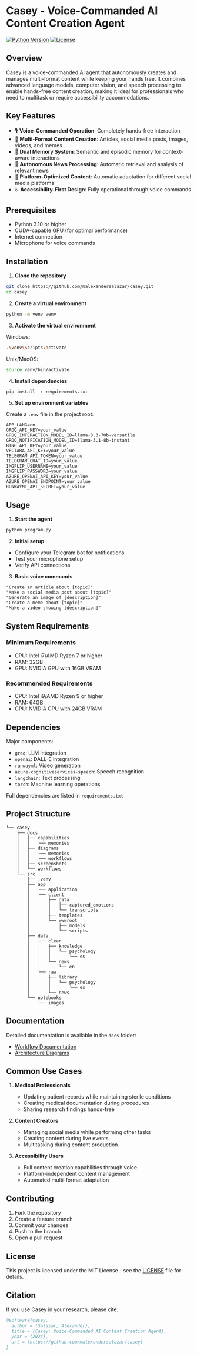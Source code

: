 # Casey - Voice-Commanded AI Content Creation Agent

[![Python Version](https://img.shields.io/badge/python-3.10%2B-blue.svg)](https://www.python.org/downloads/)
[![License](https://img.shields.io/badge/license-MIT-green.svg)](LICENSE)

## Overview

Casey is a voice-commanded AI agent that autonomously creates and manages multi-format content while keeping your hands free. It combines advanced language models, computer vision, and speech processing to enable hands-free content creation, making it ideal for professionals who need to multitask or require accessibility accommodations.

## Key Features

- 🎙️ **Voice-Commanded Operation**: Completely hands-free interaction
- 📰 **Multi-Format Content Creation**: Articles, social media posts, images, videos, and memes
- 🧠 **Dual Memory System**: Semantic and episodic memory for context-aware interactions
- 🔄 **Autonomous News Processing**: Automatic retrieval and analysis of relevant news
- 🎯 **Platform-Optimized Content**: Automatic adaptation for different social media platforms
- ♿ **Accessibility-First Design**: Fully operational through voice commands

## Prerequisites

- Python 3.10 or higher
- CUDA-capable GPU (for optimal performance)
- Internet connection
- Microphone for voice commands

## Installation

1. **Clone the repository**
```bash
git clone https://github.com/malexandersalazar/casey.git
cd casey
```

2. **Create a virtual environment**
```bash
python -m venv venv
```

3. **Activate the virtual environment**

Windows:
```bash
.\venv\Scripts\activate
```

Unix/MacOS:
```bash
source venv/bin/activate
```

4. **Install dependencies**
```bash
pip install -r requirements.txt
```

5. **Set up environment variables**

Create a `.env` file in the project root:
```env
APP_LANG=en
GROQ_API_KEY=your_value
GROQ_INTERACTION_MODEL_ID=llama-3.3-70b-versatile
GROQ_NOTIFICATION_MODEL_ID=llama-3.1-8b-instant
BING_API_KEY=your_value
VECTARA_API_KEY=your_value
TELEGRAM_API_TOKEN=your_value
TELEGRAM_CHAT_ID=your_value
IMGFLIP_USERNAME=your_value
IMGFLIP_PASSWORD=your_value
AZURE_OPENAI_API_KEY=your_value
AZURE_OPENAI_ENDPOINT=your_value
RUNWAYML_API_SECRET=your_value
```

## Usage

1. **Start the agent**
```bash
python program.py
```

2. **Initial setup**
- Configure your Telegram bot for notifications
- Test your microphone setup
- Verify API connections

3. **Basic voice commands**
```
"Create an article about [topic]"
"Make a social media post about [topic]"
"Generate an image of [description]"
"Create a meme about [topic]"
"Make a video showing [description]"
```

## System Requirements

### Minimum Requirements
- CPU: Intel i7/AMD Ryzen 7 or higher
- RAM: 32GB
- GPU: NVIDIA GPU with 16GB VRAM

### Recommended Requirements
- CPU: Intel i9/AMD Ryzen 9 or higher
- RAM: 64GB
- GPU: NVIDIA GPU with 24GB VRAM

## Dependencies

Major components:
- `groq`: LLM integration
- `openai`: DALL-E integration
- `runwayml`: Video generation
- `azure-cognitiveservices-speech`: Speech recognition
- `langchain`: Text processing
- `torch`: Machine learning operations

Full dependencies are listed in `requirements.txt`

## Project Structure

```
└── casey
    ├── docs
    │   ├── capabilities
    │   │   └── memories
    │   ├── diagrams
    │   │   ├── memories
    │   │   └── workflows
    │   ├── screenshots
    │   └── workflows
    └── src
        ├── .venv
        ├── app
        │   ├── application
        │   └── client
        │       ├── data
        │       │   ├── captured_emotions
        │       │   └── transcripts
        │       ├── templates
        │       └── wwwroot
        │           ├── models
        │           └── scripts
        ├── data
        │   ├── clean
        │   │   ├── knowledge
        │   │   │   └── psychology
        │   │   │       └── es
        │   │   └── news
        │   │       └── en
        │   └── raw
        │       ├── library
        │       │   └── psychology
        │       │       └── es
        │       └── news
        └── notebooks
            └── images
```

## Documentation

Detailed documentation is available in the `docs` folder:
- [Workflow Documentation](./docs/workflows)
- [Architecture Diagrams](./docs/diagrams)

## Common Use Cases

1. **Medical Professionals**
   - Updating patient records while maintaining sterile conditions
   - Creating medical documentation during procedures
   - Sharing research findings hands-free

2. **Content Creators**
   - Managing social media while performing other tasks
   - Creating content during live events
   - Multitasking during content production

3. **Accessibility Users**
   - Full content creation capabilities through voice
   - Platform-independent content management
   - Automated multi-format adaptation

## Contributing

1. Fork the repository
2. Create a feature branch
3. Commit your changes
4. Push to the branch
5. Open a pull request

## License

This project is licensed under the MIT License - see the [LICENSE](LICENSE) file for details.

## Citation

If you use Casey in your research, please cite:
```bibtex
@software{casey,
  author = {Salazar, Alexander},
  title = {Casey: Voice-Commanded AI Content Creation Agent},
  year = {2024},
  url = {https://github.com/malexandersalazar/casey}
}
```